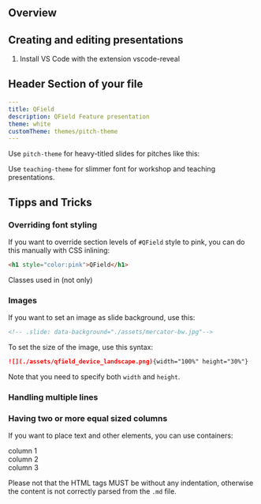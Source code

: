 ## Overview

## Creating and editing presentations

1. Install VS Code with the extension vscode-reveal


## Header Section of your file
```yaml
---
title: QField
description: QField Feature presentation
theme: white
customTheme: themes/pitch-theme
---
```

Use `pitch-theme` for heavy-titled slides for pitches like this:
<image of marcos slide>

Use `teaching-theme` for slimmer font for workshop and teaching presentations.
<image of teaching slide>

## Tipps and Tricks

### Overriding font styling

If you want to override section levels of `#QField` style to pink, you can
do this manually with CSS inlining:

```html
<h1 style="color:pink">QField</h1>
```

Classes used in <span> (not only)

### Images

If you want to set an image as slide background, use this:

```html
<!-- .slide: data-background="./assets/mercator-bw.jpg"-->
```

To set the size of the image, use this syntax:

```md
![](./assets/qfield_device_landscape.png){width="100%" height="30%"}
```

Note that you need to specify both `width` and `height`.

### Handling multiple lines


### Having two or more equal sized columns

If you want to place text and other elements, you can use containers:

<div class="container">
<div class="col">column 1</div>
<div class="col">column 2</div>
<div class="col">column 3</div>
</div>

Please not that the HTML tags MUST be without any indentation, otherwise the
content is not correctly parsed from the `.md` file.
